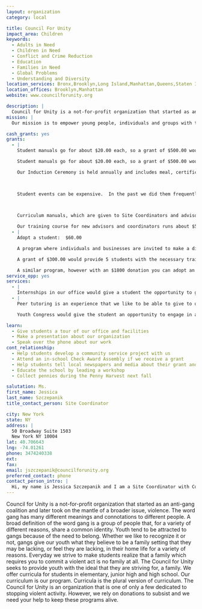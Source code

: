 ```yaml
---
layout: organization
category: local

title: Council For Unity
impact_area: Children
keywords: 
  - Adults in Need
  - Children in Need
  - Conflict and Crime Reduction
  - Education
  - Families in Need
  - Global Problems
  - Understanding and Diversity
location_services: Bronx,Brooklyn,Long Island,Manhattan,Queens,Staten Island,Greater New York
location_offices: Brooklyn,Manhattan
website: www.councilforunity.org

description: |
  Council for Unity is a not-for-profit organization that started as an anti-gang coalition and later took on the mantle of a broader issue, violence.  The word gang has many different meanings and connotations to different people. A broad definition of the word gang is a group of people that, for a variety of different reasons, share a common identity. Youth tend to be attracted to gangs because of the need to belong. Whether we like to recognize it or not, gangs give our youth what they believe to be a family setting that they may be lacking, or feel they are lacking, in their home life for a variety of reasons. Everyday we strive to make students realize that a family which requires you to commit a violent act is no family at all. The Council for Unity seeks to provide youth with the ideal that they are striving for, a family. We offer curricula for students in elementary, junior high and high school. Our curriculum is our program. Curricula is the plural version of curriculum. The Council for Unity is an organization that is one of only a few dedicated to stopping violent activity. However, we rely on donations to subsist and we need your help to keep these programs alive.
mission: |
  Our mission is to empower young people, individuals and groups with the skills necessary to promote safety, unity and achievement in schools and communities

cash_grants: yes
grants: 
  - |
    Student manuals go for about $20.00 each, so a grant of $500.00 would provide students in the program with 25 manuals.

    Student manuals go for about $20.00 each, so a grant of $500.00 would provide students in the program with 25 manuals.

    Our Induction Ceremony is held annually and includes meal, certificate and ceremony.  This is our end of year celebration and the cost is about $30.00 a student.  A $1,000 grant would help us send about 33 students to Induction.  Unfortunately, many students do have trouble paying and that is why this is necessary.

    

    Student events can be expensive.  In the past we did them frequently, and recently we have not been able to do many at all with our limited funds.  We would estimate that Leadership training events, college prep programs and college trips usually run about $75.00 a student.  These kinds of trips are beneficial to the student and they are something that has come to be expected of our program. A grant of $1000 would provide us with enough to send about 13 students on a trip that is beneficial for their future.

    

    Curriculum manuals, which are given to Site Coordinators and advisors as a tool for implementing the curriculum, go for about $30.00 each. A grant of $250.00 would give us about eight curriculum manuals.

    Our training course for new advisors and coordinators runs about $50.00 a person (the training course is three days long).  With a $500.00 grant we can train ten new advisors and/or site coordinators.
  - |
    Adopt a student:  $60.00

    A program where individuals and businesses are invited to make a difference in one student’s life.  For $60.00, you can provide a student with a manual and art supplies (also necessary in the program).  You will receive a thank you note as well as a student testimonial at the end of the year.

    A grant of $300.00 would provide 5 students with the necessary training to become inducted members of the Council for Unity.  Adopt a class (30 students): $1,800.00

    A similar program, however with an $1800 donation you can adopt an entire class.  This is equivalent to thirty $60.00 donations.
service_opp: yes
services: 
  - |
    Internships in our office would give a student the opportunity to get a feel for working in an office environment.  The student would be asked to do such tasks as data entry, copying, faxing, filing, answering the phones, as well as general paperwork.  They may be asked to help with fundraising activities or other events.
  - |
    Peer tutoring is an experience that we like to be able to give to our students who struggle with their workload.  As a peer tutor, the student would be expected to tutor another student in a particular subject area.

    Youth Congress would give the student an opportunity to engage in a student led organization, similar to student government.  The student would be invited to represent their school and come to Congress meetings, as well as participate in Congress events.

learn: 
  - Give students a tour of our office and facilities
  - Make a presentation about our organization
  - Speak over the phone about our work
cont_relationship: 
  - Help students develop a community service project with us
  - Attend an in-school Check Award Assembly if we receive a grant
  - Help students tell local newspapers and media about their grant and/or project with us
  - Educate the school by leading a workshop
  - Collect pennies during the Penny Harvest next fall

salutation: Ms.
first_name: Jessica
last_name: Szczepanik
title_contact_person: Site Coordinator

city: New York
state: NY
address: |
  50 Broadway Suite 1503  
  New York NY 10004
lat: 40.706643
lng: -74.01261
phone: 3474240338
ext: 
fax: 
email: jszczepanik@councilforunity.org
preferred_contact: phone
contact_person_intro: |
  Hi, my name is Jessica Szczepanik and I am a Site Coordinator with Council for Unity as part of their School Based Initiative. The reason that I became involved with this organization is that the more I see of the world, the more I find that violence is a growing problem. It’s hard to believe that our culture is so driven by violence, however if you look in the overview section of this profile you will find statistics from the Center for Disease Control pertaining to American youth and gun violence that are very real and very disturbing.
---
```

Council for Unity is a not-for-profit organization that started as an anti-gang coalition and later took on the mantle of a broader issue, violence.  The word gang has many different meanings and connotations to different people. A broad definition of the word gang is a group of people that, for a variety of different reasons, share a common identity. Youth tend to be attracted to gangs because of the need to belong. Whether we like to recognize it or not, gangs give our youth what they believe to be a family setting that they may be lacking, or feel they are lacking, in their home life for a variety of reasons. Everyday we strive to make students realize that a family which requires you to commit a violent act is no family at all. The Council for Unity seeks to provide youth with the ideal that they are striving for, a family. We offer curricula for students in elementary, junior high and high school. Our curriculum is our program. Curricula is the plural version of curriculum. The Council for Unity is an organization that is one of only a few dedicated to stopping violent activity. However, we rely on donations to subsist and we need your help to keep these programs alive.